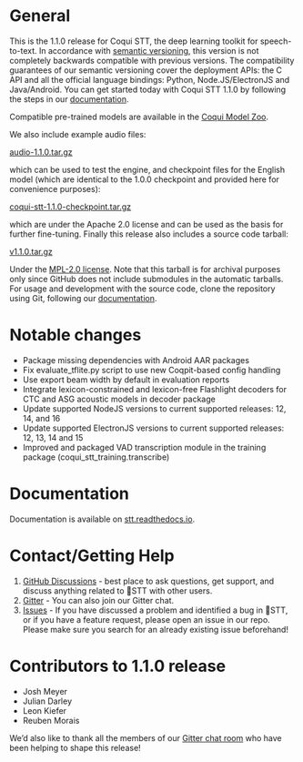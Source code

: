 # General

This is the 1.1.0 release for Coqui STT, the deep learning toolkit for speech-to-text. In accordance with [semantic versioning](https://semver.org/), this version is not completely backwards compatible with previous versions. The compatibility guarantees of our semantic versioning cover the deployment APIs: the C API and all the official language bindings: Python, Node.JS/ElectronJS and Java/Android. You can get started today with Coqui STT 1.1.0 by following the steps in our [documentation](https://stt.readthedocs.io/).

Compatible pre-trained models are available in the [Coqui Model Zoo](https://coqui.ai/models).

We also include example audio files:

[audio-1.1.0.tar.gz](https://github.com/coqui-ai/STT/releases/download/v1.1.0/audio-1.1.0.tar.gz)

which can be used to test the engine, and checkpoint files for the English model (which are identical to the 1.0.0 checkpoint and provided here for convenience purposes):

[coqui-stt-1.1.0-checkpoint.tar.gz](https://github.com/coqui-ai/STT/releases/download/v1.1.0/coqui-stt-1.1.0-checkpoint.tar.gz)

which are under the Apache 2.0 license and can be used as the basis for further fine-tuning. Finally this release also includes a source code tarball:

[v1.1.0.tar.gz](https://github.com/coqui-ai/STT/archive/v1.1.0.tar.gz)

Under the [MPL-2.0 license](https://www.mozilla.org/en-US/MPL/2.0/). Note that this tarball is for archival purposes only since GitHub does not include submodules in the automatic tarballs. For usage and development with the source code, clone the repository using Git, following our [documentation](https://stt.readthedocs.io/).

# Notable changes

 - Package missing dependencies with Android AAR packages
 - Fix evaluate_tflite.py script to use new Coqpit-based config handling
 - Use export beam width by default in evaluation reports
 - Integrate lexicon-constrained and lexicon-free Flashlight decoders for CTC and ASG acoustic models in decoder package
 - Update supported NodeJS versions to current supported releases: 12, 14, and 16
 - Update supported ElectronJS versions to current supported releases: 12, 13, 14 and 15
 - Improved and packaged VAD transcription module in the training package (coqui_stt_training.transcribe)

# Documentation

Documentation is available on [stt.readthedocs.io](https://stt.readthedocs.io/).

# Contact/Getting Help

1. [GitHub Discussions](https://github.com/coqui-ai/STT/discussions/) - best place to ask questions, get support, and discuss anything related to 🐸STT with other users.
3. [Gitter](https://gitter.im/coqui-ai/) - You can also join our Gitter chat.
4. [Issues](https://github.com/coqui-ai/STT/issues) - If you have discussed a problem and identified a bug in 🐸STT, or if you have a feature request, please open an issue in our repo. Please make sure you search for an already existing issue beforehand!

# Contributors to 1.1.0 release


 - Josh Meyer
 - Julian Darley
 - Leon Kiefer
 - Reuben Morais

We’d also like to thank all the members of our [Gitter chat room](https://gitter.im/coqui-ai/STT) who have been helping to shape this release!
